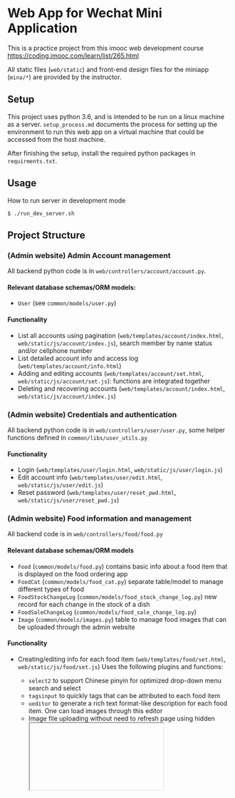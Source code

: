 # Web App for Wechat Mini Application

This is a practice project from this imooc web development course 
https://coding.imooc.com/learn/list/265.html

All static files (`web/static`) and front-end design files for the 
miniapp (`mina/*`) are provided by the instructor.

## Setup

This project uses python 3.6, and is intended to be run on a linux machine as a server. 
`setup_process.md` documents the process for setting up the environment to run this web 
app on a virtual machine that could be accessed from the host machine.

After finishing the setup, install the required python packages in `requirments.txt`.

## Usage

How to run server in development mode

`$ ./run_dev_server.sh`

## Project Structure

### (Admin website) Admin Account management 

All backend python code is in `web/controllers/account/account.py`.

#### Relevant database schemas/ORM models: 

- `User` (see `common/models/user.py`)

#### Functionality

- List all accounts using pagination (`web/templates/account/index.html`, `web/static/js/account/index.js`), search member by name
    status and/or cellphone number
- List detailed account info and access log (`web/templates/account/info.html`)
- Adding and editing accounts (`web/templates/account/set.html`, `web/static/js/account/set.js`): functions are integrated together
- Deleting and recovering accounts (`web/templates/account/index.html`, `web/static/js/account/index.js`)

### (Admin website) Credentials and authentication

All backend python code is in `web/controllers/user/user.py`, some helper functions defined in `common/libs/user_utils.py`

#### Functionality

- Login (`web/templates/user/login.html`, `web/static/js/user/login.js`)
- Edit account info (`web/templates/user/edit.html`, `web/static/js/user/edit.js`)
- Reset password (`web/templates/user/reset_pwd.html`, `web/static/js/user/reset_pwd.js`)

### (Admin website) Food information and management

All backend code is in `web/controllers/food/food.py`

#### Relevant database schemas/ORM models

- `Food` (`common/models/food.py`) contains basic info about a food item that is displayed on the food ordering app
- `FoodCat` (`common/models/food_cat.py`) separate table/model to manage different types of food
- `FoodStockChangeLog` (`common/models/food_stock_change_log.py`) new record for each change in the stock of a dish
- `FoodSaleChangeLog` (`common/models/food_sale_change_log.py`)
- `Image` (`common/models/images.py`) table to manage food images that can be uploaded through the admin website

#### Functionality

- Creating/editing info for each food item (`web/templates/food/set.html`, `web/static/js/food/set.js`) Uses the following
  plugins and functions:
    - `select2` to support Chinese pinyin for optimized drop-down menu search and select
    - `tagsinput` to quickly tags that can be attributed to each food item
    - `ueditor` to generate a rich text format-like description for each food item. One can load images through
      this editor
    - Image file uploading without need to refresh page using hidden <iframe> tag
    - Backend image handling logic:
        - Controllers to handle upload requests from the front end (`web/controllers/upload/upload.py`)
        - One helper function to handle all types of file uploading (`common/libs/utils.py: upload_by_file()`) - this
          takes the file descriptor generated by the flask interface (`flask.request.files`), saves a file locally and 
          creates a new database entry using the Image model
  
- List all food items (`web/templates/food/index.html`, `web/static/js/food/index.js`)
- Deleting and recovering food items from table view (`web/templates/food/index.html`, `web/static/js/food/index.js`)
- Detailed view of each food item (`web/templates/food/info.html`, `web/static/js/food/info.js`)
- List all food categories (`web/templates/food/cat.html`, `web/static/js/food/cat.js`)
- Deleting and recovering food categories from table view (`web/templates/food/cat.html`, `web/static/js/food/cat.js`)
- Creating/editing info for each food category (`web/templates/food/cat_set.html`, `web/static/js/food/cat_set.js`) 

*The last three are very similar to functionalities in member/user*

### (Admin website) Customer member management

All backend python code is in `web/controllers/members/member.py`
A new member is created whenever a new account logs in through the WeChat miniapp front end. No function to create a 
new member.

#### Relevant database schemas/ORM models

- `Member` (`common/models/member.py`)
- `OauthMemberBind` (`common/models/oath_member_bind.py`) links application member with credential info provided
   by official WeChat api (e.g. `openid`)

#### Functionality

- List all members (`web/templates/member/index.html`, `web/static/js/member/index.js`), search member by name and/or status
- List detailed member info (`web/templates/member/info.html`)
- Editing members (`web/templates/member/set.html`, `web/static/js/member/set.js`)
- Deleting and recovering accounts (`web/templates/member/index.html`, `web/static/js/member/index.js`)

### (Wechat mini-app) Wechat login

`mina/app.js` defines a lot of helper functions such as:

- `app.console()` for logging
- `app.getRequestHeader()` to allow request data from front end to back end be treated as an html form, 
- `app.buildUrl()` as a general url manager
- `app.getCache()` and `app.setCache()` to store cookie-type data locally in wechat front end

#### Relevant database schemas/ORM models

Same as above

#### Functionality

- Frontend login interface and logic (`mina/pages/index/{index.js, index.wxml}`):
    1. First send request to backend to see if user has logged in before (`index.js: checkLogin()`), if yes, redirect to
    `food/index` (`index.js: goToIndex()`)
    2. If user has not logged in before, send request to backend
- Backend member management (`web/controllers/api/member.py`)
    Some helper functions defined in `common/libs/member_utils.py`
    1. Front end request provides `login_code`, passes this on to WeChat official API to obtain `openid` which is a 
    user's unique identifier per WeChat application.
    2. Registers new members by adding new entries to databases Member and OauthMemberBind
   
### (Wechat mini-app) Food info display

Backend code in `web/controllers/api/food.py`

#### Relevant database schemas/ORM models

- `Food`
- `FoodCat`
- `MemberComment` (to display comments)

#### Functionality

- Food information display on main page: `mina/pages/food/index.*`. `food/index` will kind of 
  serve as the main page of the app.
  - Sort by category
  - Load new items when user scrolls to the bottom of the page
- Detailed food information display: `mina/pages/food/info.*`
  - Display detailed rich-text description of food
  - Frontend logic to add food to cart
  - Displaying comments for food by users

### (Wechat mini-app) Shopping cart

Backend code in `web/controllers/api/cart.py`

#### Relevant database schemas/ORM models

`MemberCart` N-N relationship between Member and Food. Also denotes quantity of 
food item as descriptive attribute of the relation.

#### Functionality

See `mina/pages/cart/index.*` for front-end code.

- Selecting items and deleting them from the cart
- Augment or decrement the number of items
- Link to order creation

### (Wechat mini-app) Order creation and submission

Backend code in `web/controllers/api/order.py:order_info()`, to pass on data to 
page displaying an order yet to be created (`mina/pages/order/index`).

`web/controllers/api/order.py:order_create()` creates an order. 
`common/libs/pay_utils.py:create_order()` is also important.

#### Relevant database schemas/ORM models

`PayOrder` - one table to store all information for different stages of an order
during its lifecycle (see below). A `PayOrder` is dependent on the existence of
one `Member`. It is linked to at least one `Food`.

#### The lifecycle of an order

TODO: This can be optimized using a finite state diagram. 

`pay_status` is the single status integer used on the front end for categorization
and display purposes. It is actually determined by composing 3 status integers,
denoting the state of payment (`status`), delivery (`deliver_status`) and 
whether the user has made a comment yet (`comment_status`).

- `pay_status = -8 (status = -8, deliver_status = -8, comment_status = 0)`  
  Order created, but user hasn't paid yet.   
  (user pays for order --> `-7`)  
  (user cancels order --> `0`)
- `pay_status = -7 (status = 1, deliver_status = -7, comment_status = 0)`  
  User paid for order, but store hasn't initiated delivery yet.  
  (store initiates delivery -> `-6`)
- `pay_status = -6 (status = 1, deliver_status = -6, comment_status = 0)`  
  Store delivered food, but user hasn't confirmed they received it yet.  
  (user confirms delivery -> `-5`)
- `pay_status = -5 (status = 1, deliver_status = 1, comment_status = 0)`  
  User confirmed they received the food, but hasn't given feedback on it.  
  (user makes a comment -> `1`)
- `pay_status = 1 (status = 1, deliver_status = 1, comment_status = 1)`  
  Transaction complete!
- `pay_status = 0 (status = 0, deliver_status = -8, comment_status = 0)`
  Transaction cancelled.

#### Functionality

- Displaying an order yet to be submitted (`mina/pages/order/index.*`). Connects
  with `web/controllers/api/order.py:order_info()`. On this page, a user can:
  - Change the delivery address (by resetting the default address, the default
    address is used automatically)
  - Add extra notes or instructions to the order
- Submit the order, and a new `PayOrder` entry will be created. Connects with
  `web/controllers/api/order.py:order_create()`

  
### (Wechat mini-app) Order listing and display

Backend code in `web/controllers/api/my.py:my_order()` and `my_order_info()`

#### Relevant database schemas/ORM models

`PayOrder`, same as above.

#### Functionality

`mina/pages/my/orderList.*`:

- Displays all orders of the currently logged-in member, grouping them in to 
  different stages of the order lifecycle. 
- Status `-8` (not yet paid), a user can cancel an order or pay for it.
- Status `-7` (paid, but not delivered), user could do nothing but wait for the 
  food to be delivered :( 
- Status `-6` (delivered, but not confirmed), user can confirm delivery.
- Status `-5` (confirmed, but hasn't commented), user can make a comment.
- Status `1` (complete)
- Status `0` (cancelled)
- Clicking on any order item that is listed will open its corresponding `orderInfo` page:

`mina/pages/my/orderInfo.*`:

- Displays detailed information about an order: stage of lifecycle, address,
  food name and quantity in order, price.


### (Wechat mini-app) Payment process

Backend code in `web/controllers/api/order.py:order_pay()`, `order_callback()`
and `order_callback_dev()`.

Some other important utils include `common/libs/wechat_utils.py:get_pay_info()`,
`common/libs/wechat_utils.py:order_success()` and `wechat_utils.py:add_pay_callback_data()`

#### Relevant database schemas/ORM models

`PayOrder`, same as above.
`PayOrderCallbackData`, records info returned from the WeChat official api after
a user has completed the payment process.

#### Functionality

See `pay_process_annotated.jpg`.

### (Wechat mini-app) Address management

Backend code in `web/controllers/api/my.py:my_address_{get|set|list|ops}.py` 

#### Relevant database schemas/ORM models

`MemberAddress`. `MemberAddress` is dependent on the existence of `Member`.
A member can have multiple address. 

#### Functionality

- Displaying addresses: `mina/pages/my/addressList.*`. User can click on one of
  them to set one as default. This page is accessible from `my/index` or `order/index`.
- Creating, editing, or deleting addresses: `mina/pages/my/addressSet.*`. This
  page is accessible by tapping on the edit icon on one of the list items in 
  `mina/pages/my/addressList`.

### (Wechat mini-app) Comment management

Backend code in `web/controllerse/api/my.py:my_comment_{add|list}.py`

#### Relevant database schemas/ORM models

`MemberComment`. Dependent on the existence of a `PayOrder`. A `PayOrder` can
only have at most one `MemberComment`.

#### Functionality

- Making a comment (`mina/pages/my/comment.*`). This is accessible from 
  `mina/pages/my/orderList` or `mina/pages/my/orderInfo`.
- Listing all comments made by the current user (`mina/pages/my/commentList.*`). 
  This is accessible from `mina/pages/my/index` or redirection from 
  `mina/pages/my/comment`.
- Comments are not meant to be edited.
